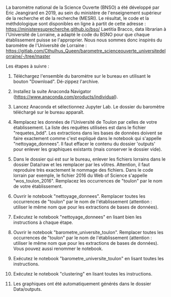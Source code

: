La baromètre national de la Science Ouverte (BNSO) a été développé par Eric Jeangirard en 2019, au sein du ministère de l'enseignement supérieur de la recherche et de la recherche (MESRI). 
Le résultat, le code et la méthdologique sont disponibles en ligne à partit de cette adresse  : https://ministeresuprecherche.github.io/bso/ 
Laetitia Bracco, data librarian à l'Université de Lorraine, a adapté le code du BSNO pour que chaque établissement puisse se l'approprier.
Nous nous sommes donc inspirés du baromètre de l'Université de Lorraine : https://gitlab.com/Cthulhus_Queen/barometre_scienceouverte_universitedelorraine/-/tree/master

Les étapes à suivre : 

1) Téléchargez l'ensemble du baromètre sur le bureau en utilisant le bouton "Download". Dé-zippez l'archive.

2) Installez la suite Anaconda Navigator (https://www.anaconda.com/products/individual).

3) Lancez Anaconda et sélectionnez Jupyter Lab. Le dossier du baromètre téléchargé sur le bureau apparaît.

4) Remplacez les données de l'Université de Toulon par celles de votre établissement. 
La liste des requêtes utilisées est dans le fichier "requetes_bdd".
Les extractions dans les bases de données doivent se faire exactement comme c'est expliqué dans le notebook qui s'appelle "nettoyage_donnees".
Il faut effacer le contenu du dossier 'outputs' pour enlever les graphiques existants (mais conserver le dossier vide).

5) Dans le dossier qui est sur le bureau, enlever les fichiers lorrains dans le dossier Data/raw et les remplacer par les vôtres. 
Attention, il faut reproduire très exactement le nommage des fichiers. Dans le code lorrain par exemple, le fichier 2016 du Web of Science 
s'appelle "wos_toulon_2016". Remplacez les occurrences de "toulon" par le nom de votre établissement.

6) Ouvrir le notebook "nettoyage_donnees". Remplacer toutes les occurrences de "toulon" par le nom de l'établissement (attention : utiliser le même nom que pour les extractions de bases de données).

7) Exécutez le notebook "nettoyage_donnees" en lisant bien les instructions à chaque étape.

8) Ouvrir le notebook "barometre_universite_toulon". Remplacer toutes les occurrences de "toulon" par le nom de l'établissement (attention : utiliser le même nom que pour les extractions de bases de données). Vous pouvez aussi renommer le notebook.

7) Exécutez le notebook "barometre_universite_toulon" en lisant toutes les instructions.

8) Exécutez le notebook "clustering" en lisant toutes les instructions.

9) Les graphiques ont été automatiquement générés dans le dossier Data/outputs.
